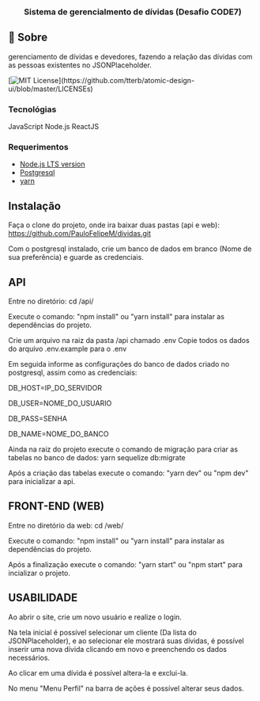 <h3 align="center">
  Sistema de gerencialmento de dívidas (Desafio CODE7)
</h3>

## :rocket: Sobre

gerenciamento de dívidas e
devedores, fazendo a relação das dívidas com as pessoas existentes no
JSONPlaceholder.

[![MIT License](https://img.shields.io/apm/l/atomic-design-ui.svg?)](https://github.com/tterb/atomic-design-ui/blob/master/LICENSEs)

### Tecnológias

JavaScript
Node.js
ReactJS

### Requerimentos

- [Node.js LTS version](https://nodejs.org/en/)
- [Postgresql](https://www.postgresql.org/)
- [yarn](https://yarnpkg.com/)

## Instalação

  Faça o clone do projeto, onde ira baixar duas pastas (api e web):
  https://github.com/PauloFelipeM/dividas.git

  Com o postgresql instalado, crie um banco de dados em branco (Nome de sua preferência) e guarde as credenciais.

## API

  Entre no diretório: cd /api/

  Execute o comando: "npm install" ou "yarn install" para instalar as dependências do projeto.

  Crie um arquivo na raiz da pasta /api chamado .env
  Copie todos os dados do arquivo .env.example para o .env

  Em seguida informe as configurações do banco de dados criado no postgresql, assim como as credenciais:
  
  DB_HOST=IP_DO_SERVIDOR
  
  DB_USER=NOME_DO_USUARIO
  
  DB_PASS=SENHA
  
  DB_NAME=NOME_DO_BANCO

  Ainda na raiz do projeto execute o comando de migração para criar as tabelas no banco de dados:
  yarn sequelize db:migrate
  
  Após a criação das tabelas execute o comando: "yarn dev" ou "npm dev" para inicializar a api.

## FRONT-END (WEB)

  Entre no diretório da web: cd /web/
  
  Execute o comando: "npm install" ou "yarn install" para instalar as dependências do projeto.
  
  Após a finalização execute o comando: "yarn start" ou "npm start" para incializar o projeto.

## USABILIDADE

  Ao abrir o site, crie um novo usuário e realize o login.
  
  Na tela inicial é possível selecionar um cliente (Da lista do JSONPlaceholder),
  e ao selecionar ele mostrará suas dívidas, é possível inserir uma nova dívida clicando em novo e preenchendo os dados necessários.
  
  Ao clicar em uma dívida é possível altera-la e exclui-la.
  
  No menu "Menu Perfil" na barra de ações é possível alterar seus dados.
